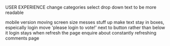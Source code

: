 USER EXPERIENCE
change categories select drop down text to be more readable

mobile version
moving screen size messes stuff up
make text stay in boxes, espeically login 
move 'please login to vote!' next to button rather than below it
login stays when refresh the page
enquire about constantly refreshing comments page


